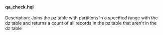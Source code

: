 #### qa_check.hql
Description: Joins the pz table with partitions in a specified range with the dz table and returns a count of all records in the pz table that aren't in the dz table

